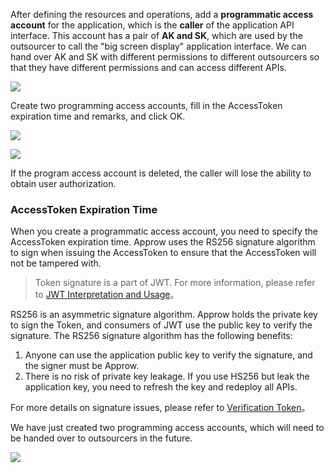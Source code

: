 <IntegrationDetailCard title="Create A Programmatic Access Account">

After defining the resources and operations, add a **programmatic access account** for the application, which is the **caller** of the application API interface. This account has a pair of **AK and SK**, which are used by the outsourcer to call the "big screen display" application interface. We can hand over AK and SK with different permissions to different outsourcers so that they have different permissions and can access different APIs.

![](~@imagesZhCn/guides/authorization/create-programmatic-account-display-screen.png)

Create two programming access accounts, fill in the AccessToken expiration time and remarks, and click OK.

![](~@imagesZhCn/guides/authorization/create-ak-sk-1.png)

![](~@imagesZhCn/guides/authorization/create-ak-sk-2.png)

If the program access account is deleted, the caller will lose the ability to obtain user authorization.

### AccessToken Expiration Time

When you create a programmatic access account, you need to specify the AccessToken expiration time. Approw uses the RS256 signature algorithm to sign when issuing the AccessToken to ensure that the AccessToken will not be tampered with.
> Token signature is a part of JWT. For more information, please refer to [JWT Interpretation and Usage](/advanced/authentication/jwt-token.md)。

RS256 is an asymmetric signature algorithm. Approw holds the private key to sign the Token, and consumers of JWT use the public key to verify the signature.
  The RS256 signature algorithm has the following benefits:

1. Anyone can use the application public key to verify the signature, and the signer must be Approw.
2. There is no risk of private key leakage. If you use HS256 but leak the application key, you need to refresh the key and redeploy all APIs.

For more details on signature issues, please refer to [Verification Token](../../advanced/verify-jwt-token.md)。

We have just created two programming access accounts, which will need to be handed over to outsourcers in the future.

![](~@imagesZhCn/guides/authorization/ak-sk-result.png)

</IntegrationDetailCard>
